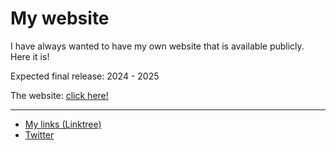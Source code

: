 # My website

<p>I have always wanted to have my own website that is available publicly. Here it is!</p>
<p>Expected final release: 2024 - 2025</p>
<p>The website: <a href="https://jacobnicked.github.io">click here!</a></p>
<hr>
<ul>
  <li><a href="https://linktr.ee/jacobnicked/">My links (Linktree)</a></li>
  <li><a href="twitter.com/jacobnicked">Twitter</a></li>
</ul>

<br>
